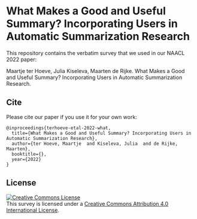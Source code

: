 # What Makes a Good and Useful Summary? Incorporating Users in Automatic Summarization Research

This repository contains the verbatim survey that we used in our NAACL 2022 paper: 

Maartje ter Hoeve, Julia Kiseleva, Maarten de Rijke. What Makes a Good and Useful Summary? Incorporating Users in Automatic Summarization Research.

## Cite

Please cite our paper if you use it for your own work:

```
@inproceedings{terhoeve-etal-2022-what,
  title={What Makes a Good and Useful Summary? Incorporating Users in Automatic Summarization Research},
  author={ter Hoeve, Maartje  and Kiseleva, Julia  and de Rijke, Maarten},
  booktitle={},
  year={2022}
}
```

## License

<a rel="license" href="http://creativecommons.org/licenses/by/4.0/"><img alt="Creative Commons License" style="border-width:0" src="https://i.creativecommons.org/l/by/4.0/88x31.png" /></a><br />This survey is licensed under a <a rel="license" href="http://creativecommons.org/licenses/by/4.0/">Creative Commons Attribution 4.0 International License</a>.
